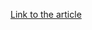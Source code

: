 [Link to the article](https://www.mandiant.com/sites/default/files/2022-08/remediation-hardening-strategies-for-m365-defend-against-apt29-white-paper.pdf)
